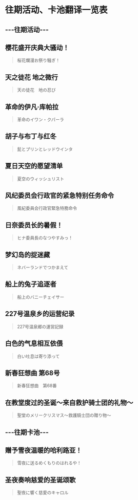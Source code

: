 # 往期活动、卡池翻译一览表

## ---往期活动---

## 樱花盛开庆典大骚动！

> 桜花爛漫お祭り騒ぎ！

## 天之徒花 地之微行

> 天の徒花　地の忍び

## 革命的伊凡·库帕拉

> 革命のイワン・クパーラ

## 胡子与布丁与红冬

> 髭とプリンとレッドウインタ

## 夏日天空的愿望清单

> 夏空のウィッシュリスト

## 风纪委员会行政官的紧急特别任务命令

> 風紀委員会行政官緊急特務命令

## 日奈委员长的暑假！

> ヒナ委員長のなつやすみっ！

## 梦幻岛的捉迷藏

> ネバーランドでつかまえて

## 船上的兔子追逐者

> 船上のバニーチェイサー

## 227号温泉乡的运营纪录

> 227号温泉郷の運営記録

## 白色的气息相互依偎

> 白い吐息は寄り添って

## 新春狂想曲 第68号

> 新春狂想曲　第68番

## 在教堂度过的圣诞〜来自救护骑士团的礼物〜

> 聖堂のメリークリスマス～救護騎士団の贈り物～

## ---往期卡池---

## 赠予雪夜温暖的哈利路亚！

> 雪夜に送るめくもりのはれるや！

## 圣夜奏响慈爱的圣诞颂歌

> 聖夜に響く慈愛のキャロル